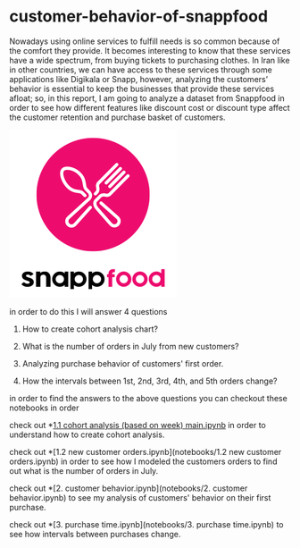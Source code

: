 # customer-behavior-of-snappfood

Nowadays using online services to fulfill needs is so common because of the comfort they provide. It becomes interesting to know that these services have a wide spectrum, from buying tickets to purchasing clothes. In Iran like in other countries, we can have access to these services through some applications like Digikala or Snapp, however, analyzing the customers’ behavior is essential to keep the businesses that provide these services afloat; so, in this report, I am going to analyze a dataset from Snappfood in order to see how different features like discount cost or discount type affect the customer retention and purchase basket of customers.

![Snappfood](assets/snappfood-logo.png)

in order to do this I will answer 4 questions

1. How to create cohort analysis chart?

2. What is the number of orders in July from new customers?

3. Analyzing purchase behavior of customers' first order.

4. How the intervals between 1st, 2nd, 3rd, 4th, and 5th orders change?

in order to find the answers to the above questions you can checkout these notebooks in order

check out *[1.1 cohort analysis (based on week) main.ipynb](https://github.com/SajjadParizan/customer-behavior-of-snapfood/blob/main/notebooks/1.1%20cohort%20analysis%20(based%20on%20week)%20main.ipynb) in order to understand how to create cohort analysis.

check out *[1.2 new customer orders.ipynb](notebooks/1.2 new customer orders.ipynb) in order to see how I modeled the customers orders to find out what is the number of orders in July.

check out *[2. customer behavior.ipynb](notebooks/2. customer behavior.ipynb) to see my analysis of customers' behavior on their first purchase.

check out *[3. purchase time.ipynb](notebooks/3. purchase time.ipynb) to see how intervals between purchases change.
